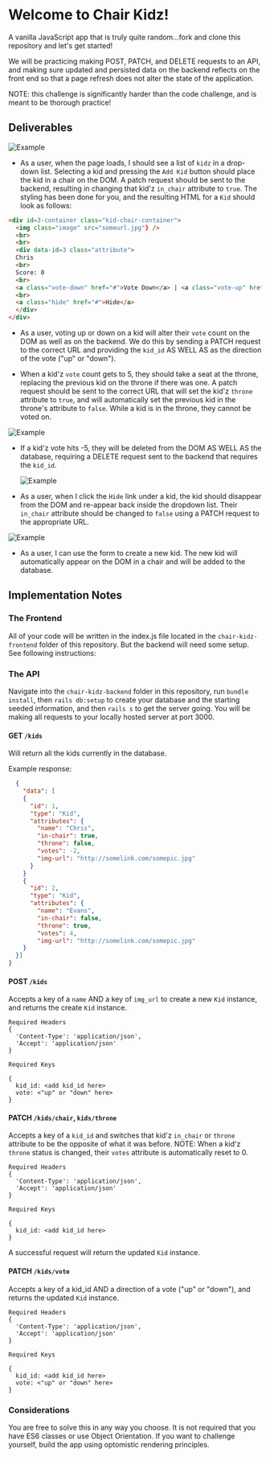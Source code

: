 # Welcome to Chair Kidz!

A vanilla JavaScript app that is truly quite random...fork and clone this repository and let's get started!

We will be practicing making POST, PATCH, and DELETE requests to an API, and making sure updated and persisted data on the backend reflects on the front end so that a page refresh does not alter the state of the application.

NOTE: this challenge is significantly harder than the code challenge, and is meant to be thorough practice!

## Deliverables

![Example](assets/demo1.gif)

* As a user, when the page loads, I should see a list of `kidz` in a drop-down list. Selecting a kid and pressing the `Add Kid` button should place the kid in a chair on the DOM. A patch request should be sent to the backend, resulting in changing that kid'z `in_chair` attribute to `true`. The styling has been done for you, and the resulting HTML for a `Kid` should look as follows:

```html
<div id=3-container class="kid-chair-container">
  <img class="image" src="someurl.jpg"} />
  <br>
  <br>
  <div data-id=3 class="attribute">
  Chris
  <br>
  Score: 0
  <br>
  <a class="vote-down" href="#">Vote Down</a> | <a class="vote-up" href="#">Vote Up</a>
  <br>
  <a class="hide" href="#">Hide</a>
  </div>
</div>
```
 
 * As a user, voting up or down on a kid will alter their `vote` count on the DOM as well as on the backend. We do this by sending a PATCH request to the correct URL and providing the `kid_id` AS WELL AS as the direction of the vote ("up" or "down"). 
 
* When a kid'z `vote` count gets to 5, they should take a seat at the throne, replacing the previous kid on the throne if there was one. A patch request should be sent to the correct URL that will set the kid'z `throne` attribute to `true`, and will automatically set the previous kid in the throne's attribute to `false`. While a kid is in the throne, they cannot be voted on. 

![Example](assets/demo3.gif)


* If a kid'z vote hits -5, they will be deleted from the DOM AS WELL AS the database, requiring a DELETE request sent to the backend that requires the `kid_id`.

  ![Example](assets/demo4.gif)

 * As a user, when I click the `Hide` link under a kid, the kid should disappear from the DOM and re-appear back inside the dropdown list. Their `in_chair` attribute should be changed to `false` using a PATCH request to the appropriate URL.

 ![Example](assets/demo2.gif)

 * As a user, I can use the form to create a new kid. The new kid will automatically appear on the DOM in a chair and will be added to the database.

## Implementation Notes

### The Frontend

All of your code will be written in the index.js file located in the `chair-kidz-frontend` folder of this repository. But the backend will need some setup. See following instructions:

### The API

Navigate into the `chair-kidz-backend` folder in this repository, run `bundle install`, then `rails db:setup` to create your database and the starting seeded information, and then `rails s` to get the server going. You will be making all requests to your locally hosted server at port 3000.

#### GET `/kids`

Will return all the kids currently in the database.

Example response:
```json
  {
    "data": [
    {
      "id": 1,
      "type": "Kid",
      "attributes": {
        "name": "Chris",
        "in-chair": true,
        "throne": false,
        "votes": -2,
        "img-url": "http://somelink.com/somepic.jpg"
      }
    }
    {
      "id": 2,
      "type": "Kid",
      "attributes": {
        "name": "Evans",
        "in-chair": false,
        "throne": true,
        "votes": 4,
        "img-url": "http://somelink.com/somepic.jpg"
    }
  }]
}
```

#### POST `/kids`

Accepts a key of a `name` AND a key of `img_url` to create a new `Kid` instance, and returns the create `Kid` instance.

```
Required Headers
{
  'Content-Type': 'application/json',
  'Accept': 'application/json'
}

Required Keys

{
  kid_id: <add kid_id here>
  vote: <"up" or "down" here>
}
```

#### PATCH `/kids/chair`, `kids/throne`

Accepts a key of a `kid_id` and switches that kid'z `in_chair` or `throne` attribute to be the opposite of what it was before. NOTE: When a kid'z `throne` status is changed, their `votes` attribute is automatically reset to 0.

```
Required Headers
{
  'Content-Type': 'application/json',
  'Accept': 'application/json'
}

Required Keys

{
  kid_id: <add kid_id here>
}

```

A successful request will return the updated `Kid` instance.

#### PATCH `/kids/vote`

Accepts a key of a kid_id AND a direction of a vote ("up" or "down"), and returns the updated `Kid` instance.

```
Required Headers
{
  'Content-Type': 'application/json',
  'Accept': 'application/json'
}

Required Keys

{
  kid_id: <add kid_id here>
  vote: <"up" or "down" here>
}
```

### Considerations

You are free to solve this in any way you choose. It is not required that you have ES6 classes or use Object Orientation. If you want to challenge yourself, build the app using optomistic rendering principles.
